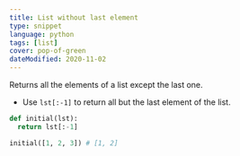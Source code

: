 ```yaml
---
title: List without last element
type: snippet
language: python
tags: [list]
cover: pop-of-green
dateModified: 2020-11-02
---
```


Returns all the elements of a list except the last one.

- Use `lst[:-1]` to return all but the last element of the list.

```py
def initial(lst):
  return lst[:-1]

initial([1, 2, 3]) # [1, 2]
```
